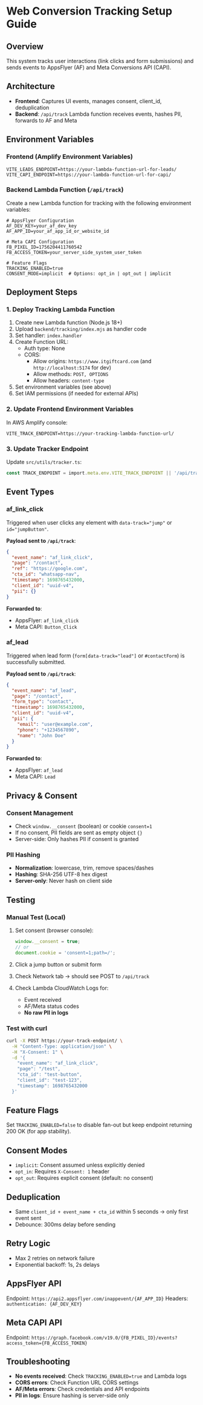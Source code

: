 # Web Conversion Tracking Setup Guide

## Overview
This system tracks user interactions (link clicks and form submissions) and sends events to AppsFlyer (AF) and Meta Conversions API (CAPI).

## Architecture
- **Frontend**: Captures UI events, manages consent, client_id, deduplication
- **Backend**: `/api/track` Lambda function receives events, hashes PII, forwards to AF and Meta

## Environment Variables

### Frontend (Amplify Environment Variables)
```
VITE_LEADS_ENDPOINT=https://your-lambda-function-url-for-leads/
VITE_CAPI_ENDPOINT=https://your-lambda-function-url-for-capi/
```

### Backend Lambda Function (`/api/track`)
Create a new Lambda function for tracking with the following environment variables:

```
# AppsFlyer Configuration
AF_DEV_KEY=your_af_dev_key
AF_APP_ID=your_af_app_id_or_website_id

# Meta CAPI Configuration
FB_PIXEL_ID=1756204411760542
FB_ACCESS_TOKEN=your_server_side_system_user_token

# Feature Flags
TRACKING_ENABLED=true
CONSENT_MODE=implicit  # Options: opt_in | opt_out | implicit
```

## Deployment Steps

### 1. Deploy Tracking Lambda Function

1. Create new Lambda function (Node.js 18+)
2. Upload `backend/tracking/index.mjs` as handler code
3. Set handler: `index.handler`
4. Create Function URL:
   - Auth type: None
   - CORS:
     - Allow origins: `https://www.itgiftcard.com` (and `http://localhost:5174` for dev)
     - Allow methods: `POST, OPTIONS`
     - Allow headers: `content-type`
5. Set environment variables (see above)
6. Set IAM permissions (if needed for external APIs)

### 2. Update Frontend Environment Variables

In AWS Amplify console:
```
VITE_TRACK_ENDPOINT=https://your-tracking-lambda-function-url/
```

### 3. Update Tracker Endpoint

Update `src/utils/tracker.ts`:
```typescript
const TRACK_ENDPOINT = import.meta.env.VITE_TRACK_ENDPOINT || '/api/track';
```

## Event Types

### af_link_click
Triggered when user clicks any element with `data-track="jump"` or `id="jumpButton"`.

**Payload sent to `/api/track`**:
```json
{
  "event_name": "af_link_click",
  "page": "/contact",
  "ref": "https://google.com",
  "cta_id": "whatsapp-nav",
  "timestamp": 1698765432000,
  "client_id": "uuid-v4",
  "pii": {}
}
```

**Forwarded to**:
- AppsFlyer: `af_link_click`
- Meta CAPI: `Button_Click`

### af_lead
Triggered when lead form (`form[data-track="lead"]` or `#contactForm`) is successfully submitted.

**Payload sent to `/api/track`**:
```json
{
  "event_name": "af_lead",
  "page": "/contact",
  "form_type": "contact",
  "timestamp": 1698765432000,
  "client_id": "uuid-v4",
  "pii": {
    "email": "user@example.com",
    "phone": "+1234567890",
    "name": "John Doe"
  }
}
```

**Forwarded to**:
- AppsFlyer: `af_lead`
- Meta CAPI: `Lead`

## Privacy & Consent

### Consent Management
- Check `window.__consent` (boolean) or cookie `consent=1`
- If no consent, PII fields are sent as empty object `{}`
- Server-side: Only hashes PII if consent is granted

### PII Hashing
- **Normalization**: lowercase, trim, remove spaces/dashes
- **Hashing**: SHA-256 UTF-8 hex digest
- **Server-only**: Never hash on client side

## Testing

### Manual Test (Local)

1. Set consent (browser console):
   ```javascript
   window.__consent = true;
   // or
   document.cookie = 'consent=1;path=/';
   ```

2. Click a jump button or submit form

3. Check Network tab → should see POST to `/api/track`

4. Check Lambda CloudWatch Logs for:
   - Event received
   - AF/Meta status codes
   - **No raw PII in logs**

### Test with curl
```bash
curl -X POST https://your-track-endpoint/ \
  -H "Content-Type: application/json" \
  -H "X-Consent: 1" \
  -d '{
    "event_name": "af_link_click",
    "page": "/test",
    "cta_id": "test-button",
    "client_id": "test-123",
    "timestamp": 1698765432000
  }'
```

## Feature Flags

Set `TRACKING_ENABLED=false` to disable fan-out but keep endpoint returning 200 OK (for app stability).

## Consent Modes

- `implicit`: Consent assumed unless explicitly denied
- `opt_in`: Requires `X-Consent: 1` header
- `opt_out`: Requires explicit consent (default: no consent)

## Deduplication

- Same `client_id + event_name + cta_id` within 5 seconds → only first event sent
- Debounce: 300ms delay before sending

## Retry Logic

- Max 2 retries on network failure
- Exponential backoff: 1s, 2s delays

## AppsFlyer API

Endpoint: `https://api2.appsflyer.com/inappevent/{AF_APP_ID}`
Headers: `authentication: {AF_DEV_KEY}`

## Meta CAPI API

Endpoint: `https://graph.facebook.com/v19.0/{FB_PIXEL_ID}/events?access_token={FB_ACCESS_TOKEN}`

## Troubleshooting

- **No events received**: Check `TRACKING_ENABLED=true` and Lambda logs
- **CORS errors**: Check Function URL CORS settings
- **AF/Meta errors**: Check credentials and API endpoints
- **PII in logs**: Ensure hashing is server-side only

